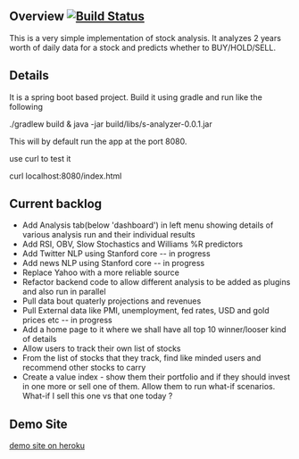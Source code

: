 ## Overview [![Build Status](https://travis-ci.org/shamikm/stockAnalyzer.svg?branch=master)](https://travis-ci.org/shamikm/stockAnalyzer)
This is a very simple implementation of stock analysis. It analyzes 2 years worth of daily data for a stock and predicts whether to BUY/HOLD/SELL.

## Details
It is a spring boot based project. Build it using gradle and run like the following

 ./gradlew build & java -jar build/libs/s-analyzer-0.0.1.jar	

This will by default run the app at the port 8080.

use curl to test it

   curl localhost:8080/index.html
   
## Current backlog
   * Add Analysis tab(below 'dashboard') in left menu showing details of various analysis run and their individual results
   * Add RSI, OBV, Slow Stochastics and Williams %R predictors
   * Add Twitter NLP using Stanford core -- in progress
   * Add news NLP using Stanford core -- in progress
   * Replace Yahoo with a more reliable source
   * Refactor backend code to allow different analysis to be added as plugins and also run in parallel
   * Pull data bout quaterly projections and revenues
   * Pull External data like PMI, unemployment, fed rates, USD and gold prices etc -- in progress
   * Add a home page to it where we shall have all top 10 winner/looser kind of details
   * Allow users to track their own list of stocks
   * From the list of stocks that they track, find like minded users and recommend other stocks to carry
   * Create a value index - show them their portfolio and if they should invest in one more or sell one of them. 
     Allow them to run what-if scenarios. What-if I sell this one vs that one today ?

## Demo Site
  [demo site on heroku](http://shamik-stock-analyzer.herokuapp.com/index.html)